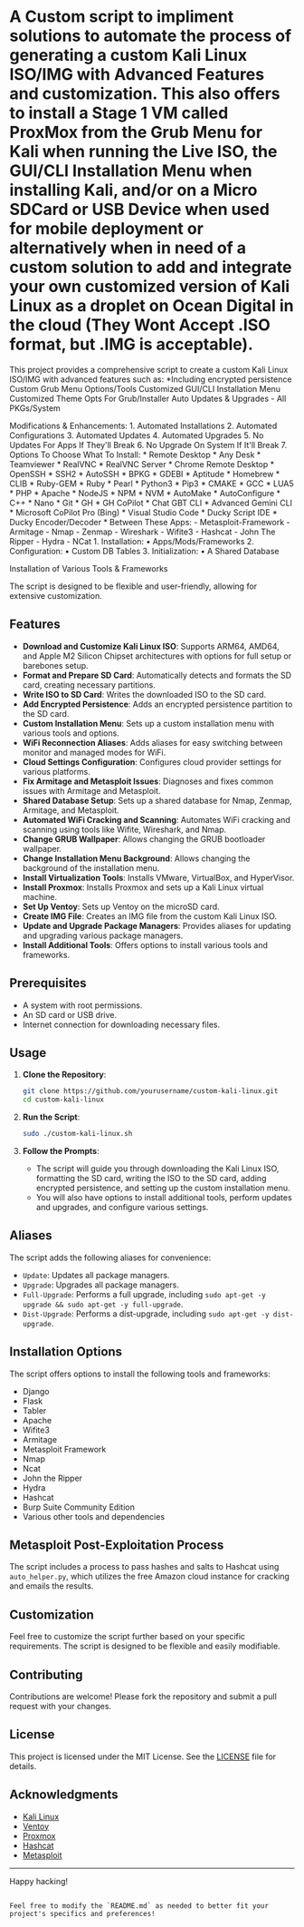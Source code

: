 # A Custom script to impliment solutions to automate the process of generating a custom Kali Linux ISO/IMG with Advanced Features and customization. This also offers to install a Stage 1 VM called ProxMox from the Grub Menu for Kali when running the Live ISO, the GUI/CLI Installation Menu when installing Kali, and/or on a Micro SDCard or USB Device when used for mobile deployment or alternatively when in need of a custom solution to add and integrate your own customized version of Kali Linux as a droplet on Ocean Digital in the cloud (They Wont Accept .ISO format, but .IMG is acceptable). 

This project provides a comprehensive script to create a custom Kali Linux ISO/IMG with advanced features such as: *Including encrypted persistence
Custom Grub Menu Options/Tools
Customized GUI/CLI Installation Menu
Customized Theme Opts For Grub/Installer
Auto Updates & Upgrades - All PKGs/System

Modifications & Enhancements:
    1. Automated Installations
    2. Automated Configurations
    3. Automated Updates 
    4. Automated Upgrades
    5. No Updates For Apps If They'll Break
    6. No Upgrade On System If It'll Break
    7. Options To Choose What To Install:
         * Remote Desktop
         * Any Desk
         * Teamviewer
         * RealVNC
         * RealVNC Server 
         * Chrome Remote Desktop 
         * OpenSSH
         * SSH2
         * AutoSSH
         * BPKG
         * GDEBI
         * Aptitude
         * Homebrew
         * CLIB
         * Ruby-GEM
         * Ruby
         * Pearl
         * Python3
         * Pip3
         * CMAKE
         * GCC
         * LUA5
         * PHP
         * Apache
         * NodeJS 
         * NPM
         * NVM
         * AutoMake
         * AutoConfigure
         * C++
         * Nano
         * Git
         * GH
         * GH CoPilot
         * Chat GBT CLI
         * Advanced Gemini CLI
         * Microsoft CoPilot Pro (Bing)
         * Visual Studio Code
         * Ducky Script IDE
         * Ducky Encoder/Decoder
         * Between These Apps:
             - Metasploit-Framework
             - Armitage
             - Nmap
             - Zenmap
             - Wireshark
             - Wifite3
             - Hashcat
             - John The Ripper
             - Hydra
             - NCat
                 1. Installation:
                    • Apps/Mods/Frameworks
                 2. Configuration: 
                    • Custom DB Tables
                 3. Initialization:
                    • A Shared Database
                   
Installation of Various Tools & Frameworks 

The script is designed to be flexible and user-friendly, allowing for extensive customization.

## Features

- **Download and Customize Kali Linux ISO**: Supports ARM64, AMD64, and Apple M2 Silicon Chipset architectures with options for full setup or barebones setup.
- **Format and Prepare SD Card**: Automatically detects and formats the SD card, creating necessary partitions.
- **Write ISO to SD Card**: Writes the downloaded ISO to the SD card.
- **Add Encrypted Persistence**: Adds an encrypted persistence partition to the SD card.
- **Custom Installation Menu**: Sets up a custom installation menu with various tools and options.
- **WiFi Reconnection Aliases**: Adds aliases for easy switching between monitor and managed modes for WiFi.
- **Cloud Settings Configuration**: Configures cloud provider settings for various platforms.
- **Fix Armitage and Metasploit Issues**: Diagnoses and fixes common issues with Armitage and Metasploit.
- **Shared Database Setup**: Sets up a shared database for Nmap, Zenmap, Armitage, and Metasploit.
- **Automated WiFi Cracking and Scanning**: Automates WiFi cracking and scanning using tools like Wifite, Wireshark, and Nmap.
- **Change GRUB Wallpaper**: Allows changing the GRUB bootloader wallpaper.
- **Change Installation Menu Background**: Allows changing the background of the installation menu.
- **Install Virtualization Tools**: Installs VMware, VirtualBox, and HyperVisor.
- **Install Proxmox**: Installs Proxmox and sets up a Kali Linux virtual machine.
- **Set Up Ventoy**: Sets up Ventoy on the microSD card.
- **Create IMG File**: Creates an IMG file from the custom Kali Linux ISO.
- **Update and Upgrade Package Managers**: Provides aliases for updating and upgrading various package managers.
- **Install Additional Tools**: Offers options to install various tools and frameworks.

## Prerequisites

- A system with root permissions.
- An SD card or USB drive.
- Internet connection for downloading necessary files.

## Usage

1. **Clone the Repository**:
    ```bash
    git clone https://github.com/yourusername/custom-kali-linux.git
    cd custom-kali-linux
    ```

2. **Run the Script**:
    ```bash
    sudo ./custom-kali-linux.sh
    ```

3. **Follow the Prompts**:
    - The script will guide you through downloading the Kali Linux ISO, formatting the SD card, writing the ISO to the SD card, adding encrypted persistence, and setting up the custom installation menu.
    - You will also have options to install additional tools, perform updates and upgrades, and configure various settings.

## Aliases

The script adds the following aliases for convenience:

- `Update`: Updates all package managers.
- `Upgrade`: Upgrades all package managers.
- `Full-Upgrade`: Performs a full upgrade, including `sudo apt-get -y upgrade && sudo apt-get -y full-upgrade`.
- `Dist-Upgrade`: Performs a dist-upgrade, including `sudo apt-get -y dist-upgrade`.

## Installation Options

The script offers options to install the following tools and frameworks:

- Django
- Flask
- Tabler
- Apache
- Wifite3
- Armitage
- Metasploit Framework
- Nmap
- Ncat
- John the Ripper
- Hydra
- Hashcat
- Burp Suite Community Edition
- Various other tools and dependencies

## Metasploit Post-Exploitation Process

The script includes a process to pass hashes and salts to Hashcat using `auto_helper.py`, which utilizes the free Amazon cloud instance for cracking and emails the results.

## Customization

Feel free to customize the script further based on your specific requirements. The script is designed to be flexible and easily modifiable.

## Contributing

Contributions are welcome! Please fork the repository and submit a pull request with your changes.

## License

This project is licensed under the MIT License. See the [LICENSE](LICENSE) file for details.

## Acknowledgments

- [Kali Linux](https://www.kali.org/)
- [Ventoy](https://www.ventoy.net/)
- [Proxmox](https://www.proxmox.com/)
- [Hashcat](https://hashcat.net/hashcat/)
- [Metasploit](https://www.metasploit.com/)

---

Happy hacking!
```

Feel free to modify the `README.md` as needed to better fit your project's specifics and preferences!
